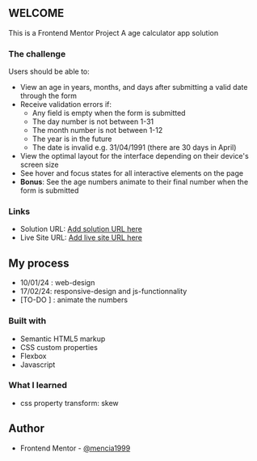 ## WELCOME

This is a Frontend Mentor Project 
A age calculator app solution

### The challenge

Users should be able to:

- View an age in years, months, and days after submitting a valid date through the form
- Receive validation errors if:
  - Any field is empty when the form is submitted
  - The day number is not between 1-31
  - The month number is not between 1-12
  - The year is in the future
  - The date is invalid e.g. 31/04/1991 (there are 30 days in April)
- View the optimal layout for the interface depending on their device's screen size
- See hover and focus states for all interactive elements on the page
- **Bonus**: See the age numbers animate to their final number when the form is submitted


### Links

- Solution URL: [Add solution URL here](https://your-solution-url.com)
- Live Site URL: [Add live site URL here](https://your-live-site-url.com)

## My process
- 10/01/24 : web-design
- 17/02/24: responsive-design and js-functionnality
- [TO-DO ] : animate the numbers                
### Built with

- Semantic HTML5 markup
- CSS custom properties
- Flexbox
- Javascript

### What I learned

- css property transform: skew 

## Author

- Frontend Mentor - [@mencia1999](https://www.frontendmentor.io/profile/mencia1999)




